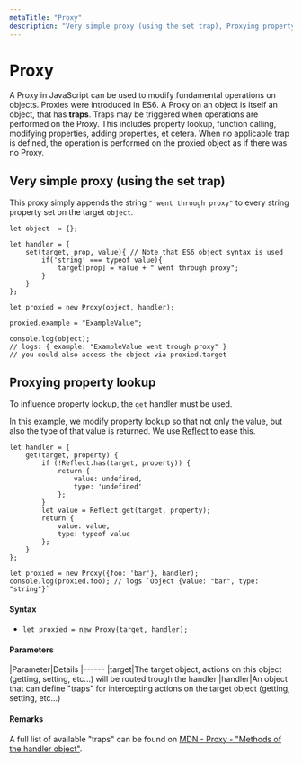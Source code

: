 ```yaml
---
metaTitle: "Proxy"
description: "Very simple proxy (using the set trap), Proxying property lookup"
---
```


# Proxy


A Proxy in JavaScript can be used to modify fundamental operations on objects. Proxies were introduced in ES6. A Proxy on an object is itself an object, that has **traps**. Traps may be triggered when operations are performed on the Proxy. This includes property lookup, function calling, modifying properties, adding properties, et cetera. When no applicable trap is defined, the operation is performed on the proxied object as if there was no Proxy.



## Very simple proxy (using the set trap)


This proxy simply appends the string `" went through proxy"` to every string property set on the target `object`.

```
let object  = {};

let handler = {
    set(target, prop, value){ // Note that ES6 object syntax is used
        if('string' === typeof value){
            target[prop] = value + " went through proxy";
        }
    }
};

let proxied = new Proxy(object, handler);

proxied.example = "ExampleValue";

console.log(object); 
// logs: { example: "ExampleValue went trough proxy" }
// you could also access the object via proxied.target

```



## Proxying property lookup


To influence property lookup, the `get` handler must be used.

In this example, we modify property lookup so that not only the value, but also the type of that value is returned. We use [Reflect](https://developer.mozilla.org/en-US/docs/Web/JavaScript/Reference/Global_Objects/Reflect) to ease this.

```
let handler = {
    get(target, property) {
        if (!Reflect.has(target, property)) {
            return {
                value: undefined,
                type: 'undefined'
            };
        }
        let value = Reflect.get(target, property);
        return {
            value: value,
            type: typeof value
        };
    }
};

let proxied = new Proxy({foo: 'bar'}, handler);
console.log(proxied.foo); // logs `Object {value: "bar", type: "string"}`

```



#### Syntax


- `let proxied = new Proxy(target, handler);`



#### Parameters


|Parameter|Details
|------
|target|The target object, actions on this object (getting, setting, etc...) will be routed trough the handler
|handler|An object that can define "traps" for intercepting actions on the target object (getting, setting, etc...)



#### Remarks


A full list of available "traps" can be found on [MDN - Proxy - "Methods of the handler object"](https://developer.mozilla.org/en-US/docs/Web/JavaScript/Reference/Global_Objects/Proxy#Methods_of_the_handler_object).

